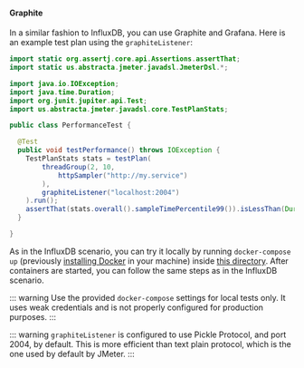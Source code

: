#### Graphite

In a similar fashion to InfluxDB, you can use Graphite and Grafana. Here is an example test plan using the `graphiteListener`:

```java
import static org.assertj.core.api.Assertions.assertThat;
import static us.abstracta.jmeter.javadsl.JmeterDsl.*;

import java.io.IOException;
import java.time.Duration;
import org.junit.jupiter.api.Test;
import us.abstracta.jmeter.javadsl.core.TestPlanStats;

public class PerformanceTest {

  @Test
  public void testPerformance() throws IOException {
    TestPlanStats stats = testPlan(
        threadGroup(2, 10,
            httpSampler("http://my.service")
        ),
        graphiteListener("localhost:2004")
    ).run();
    assertThat(stats.overall().sampleTimePercentile99()).isLessThan(Duration.ofSeconds(5));
  }

}
```

As in the InfluxDB scenario, you can try it locally by running `docker-compose up` (previously [installing Docker](https://docs.docker.com/get-docker/) in your machine) inside [this directory](/docs/guide/reporting/real-time/graphite). After containers are started, you can follow the same steps as in the InfluxDB scenario.

::: warning
Use the provided `docker-compose` settings for local tests only. It uses weak credentials and is not properly configured for production purposes.
:::

::: warning
`graphiteListener` is configured to use Pickle Protocol, and port 2004, by default. This is more efficient than text plain protocol, which is the one used by default by JMeter.
:::
